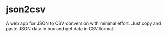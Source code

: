 json2csv
========

A web app for JSON to CSV conversion with minimal effort. Just copy and paste JSON data in box and get data in CSV format.
